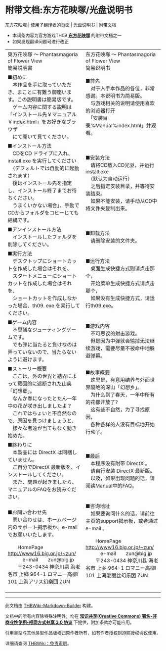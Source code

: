# 附带文档:东方花映塚/光盘说明书

<!-- source html: G:\repos\THBWiki-Markdown-Builder\THBWikiMarkdown\Temp\main\a\a2\ns506%3A%E4%B8%9C%E6%96%B9%E8%8A%B1%E6%98%A0%E5%A1%9A%2F%E5%85%89%E7%9B%98%E8%AF%B4%E6%98%8E%E4%B9%A6.html -->

东方花映塚 | 使用了翻译表的页面 | 光盘说明书 | 附带文档

- 本词条内容为官方游戏TH09 **[东方花映塚](./东方花映塚.md)** 的附带文档之一
- 如果发现翻译问题可进行改正


<table><tbody><tr class="tt-content-header" id="=-1" data-pos="&#91;&quot;=&quot;,1&#93;"><td class="tt-jah" lang="ja"><div class="poem">東方花映塚 ～ Phantasmagoria of Flower View<br>簡易説明書</div></td><td class="tt-zhh" lang="zh"><div class="poem">东方花映塚 ～ Phantasmagoria of Flower View<br>简易说明书</div></td></tr><tr class="tt-content" id="=-2" data-pos="&#91;&quot;=&quot;,2&#93;"><td class="tt-ja" lang="ja"><div class="poem">■初めに<br>　本作品を手に取っていただき、まことに有難う御座います。この説明書は簡易版です。<br>　ゲーム内容に関する説明は「インストール先￥マニュアル￥index.html」をお好きなブラウザ<br>　にて開いて見てください。</div></td><td class="tt-zh" lang="zh"><div class="poem">■首先<br>　对于入手本作品的各位，非常感谢。本说明书为简易版。<br>　与游戏相关的说明请使用喜欢的浏览器打开<br>　「安装目录%Manual%index.html」并观看。</div></td></tr><tr class="tt-content" id="=-3" data-pos="&#91;&quot;=&quot;,3&#93;"><td class="tt-ja" lang="ja"><div class="poem">■インストール方法<br>　CDをCD ドライブに入れ、install.exe を実行してください<br>　（デフォルトでは自動的に起動されます）<br>　後はインストール先を指定し、インストール終了までお待ちください。<br>　うまくいかない場合｣、手動でCDからフォルダをコヒーじても結構です。</div></td><td class="tt-zh" lang="zh"><div class="poem">■安装方法<br>　请将CD放入CD光驱，并运行install.exe<br>　（默认为自动运行）<br>　之后指定安装目录，并等待安装结束。<br>　如果不能安装，请手动从CD中将文件夹复制出来。</div></td></tr><tr class="tt-content" id="=-4" data-pos="&#91;&quot;=&quot;,4&#93;"><td class="tt-ja" lang="ja"><div class="poem">■アンインストール方法<br>　インストールしたフォルダを削除してください。</div></td><td class="tt-zh" lang="zh"><div class="poem">■卸载方法<br>　请删除安装的文件夹。</div></td></tr><tr class="tt-content" id="=-5" data-pos="&#91;&quot;=&quot;,5&#93;"><td class="tt-ja" lang="ja"><div class="poem">■実行方法<br>　デスクトップにショートカットを作成した場合はそれを、<br>　スタートメニューにショートカットを作成した場合はそれを、<br>　ショートカットを作成しなかった場合、th09. exe を実行してください。</div></td><td class="tt-zh" lang="zh"><div class="poem">■运行方法<br>　桌面生成快捷方式则请点击那个，<br>　开始菜单生成快捷方式请点击那个，<br>　如果没有生成快捷方式，请运行th09.exe。</div></td></tr><tr class="tt-content" id="=-6" data-pos="&#91;&quot;=&quot;,6&#93;"><td class="tt-ja" lang="ja"><div class="poem">■ゲーム内容<br>　不思議なジューティングゲームです。<br>　でも弾に当たると負けなのは弄っていないので、当たらないように避けます。</div></td><td class="tt-zh" lang="zh"><div class="poem">■游戏内容<br>　不可思议的射击游戏。<br>　但是因为中弹就会输掉无法继续游戏，需要尽量不被命中地躲避弹幕。</div></td></tr><tr class="tt-content" id="=-7" data-pos="&#91;&quot;=&quot;,7&#93;"><td class="tt-ja" lang="ja"><div class="poem">■ストーリー概要<br>　ここは、外の世界と結界によって意図的に遮断された山奥「幻想郷」。<br>　なんか春になったとたん一年中の花が咲き出しましたよ？<br>　これではちょいと不自然なので、原因を見つけましょうと、<br>　樣々な者達が当てもなく動き始めた。</div></td><td class="tt-zh" lang="zh"><div class="poem">■故事概要<br>　这里是，有意用结界与外面世界隔绝的深山「幻想乡」。<br>　为什么到了春天，一年中所有的花都开放了？<br>　这有些不自然，为了寻找原因，<br>　各种各样的人没有目标地开始行动了。</div></td></tr><tr class="tt-content" id="=-8" data-pos="&#91;&quot;=&quot;,8&#93;"><td class="tt-ja" lang="ja"><div class="poem">■終わりに<br>　本製品には DirectX は同梱していません。<br>　ご自分でDirectX 最新版を、インストールしてください。<br>　また、問題が起きましたら、マニュアルのFAQをお読みください。</div></td><td class="tt-zh" lang="zh"><div class="poem">■最后<br>　本程序没有附带 DirectX 。<br>　请自行安装 DirectX 最新版。<br>　以及，如果出现问题的话，请阅读Manual中的FAQ。</div></td></tr><tr class="tt-content" id="=-9" data-pos="&#91;&quot;=&quot;,9&#93;"><td class="tt-ja" lang="ja"><div class="poem">■お問い合わせ先<br>　問い合わせは、ホームページ内のサポート掲示板か、e-mail でお願いいたします。<br><br>　　HomePage　<a rel="nofollow" class="external free" href="http://www16.big.or.jp/~zun/">http://www16.big.or.jp/~zun/</a><br>　　　e-mail　　zun@big.jp<br>　　〒243-0434 神奈川県 海老名市 上郷 964-1 ロマニー高柳Ⅰ 101  上海アリス幻樂団 ZUN</div></td><td class="tt-zh" lang="zh"><div class="poem">■咨询地址<br>　如果要询问什么的话，请前往主页的support揭示板，或者通过e-mail 。<br><br>　　HomePage　<a rel="nofollow" class="external free" href="http://www16.big.or.jp/~zun/">http://www16.big.or.jp/~zun/</a><br>　　　e-mail　　zun@big.jp<br>　　〒243-0434 神奈川县 海老名市 上乡 964-1 ロマニー高柳Ⅰ 101  上海爱丽丝幻乐团 ZUN<br><br><br></div></td></tr></tbody></table>







---

此文档由 [THBWiki-Markdown-Builder](https://github.com/Delsin-Yu/THBWiki-Markdown-Builder) 构建。

文档中的所有内容除特殊注明外，均在 [**知识共享(Creative Commons) 署名-非商业性使用-相同方式共享 3.0 协议**](https://creativecommons.org/licenses/by-sa/3.0/deed.zh-hans) 下提供，附加条款亦可能应用。

引用类型与其他类型作品版权归原作者所有，如有作者授权则遵照授权协议使用。

详细请查阅 [THBWiki：免责声明](https://thbwiki.cc/THBWiki:%E5%85%8D%E8%B4%A3%E5%A3%B0%E6%98%8E)。

